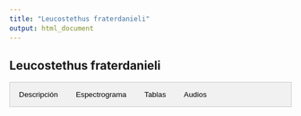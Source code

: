 ```yaml
---
title: "Leucostethus fraterdanieli"
output: html_document
---
```


<style>
/* CSS para las pestañas */
.tab {
  overflow: hidden;
  border: 1px solid #ccc;
  background-color: #f1f1f1;
}
.tab button {
  background-color: inherit;
  float: left;
  border: none;
  outline: none;
  cursor: pointer;
  padding: 14px 16px;
  transition: 0.3s;
}
.tab button:hover {
  background-color: #ddd;
}
.tab button.active {
  background-color: #ccc;
}
.tabcontent {
  display: none;
  padding: 6px 12px;
  border: 1px solid #ccc;
  border-top: none;
}
/* CSS para audios */
.audio-container {
  display: flex;
  flex-direction: column;
}
.audio-container audio {
  margin-bottom: 10px;
}
</style>

<script>
function openTab(evt, tabName) {
  var i, tabcontent, tablinks;
  tabcontent = document.getElementsByClassName("tabcontent");
  for (i = 0; i < tabcontent.length; i++) {
    tabcontent[i].style.display = "none";
  }
  tablinks = document.getElementsByClassName("tablinks");
  for (i = 0; i < tablinks.length; i++) {
    tablinks[i].className = tablinks[i].className.replace(" active", "");
  }
  document.getElementById(tabName).style.display = "block";
  evt.currentTarget.className += " active";
}
</script>

## Leucostethus fraterdanieli

<div class="tab">
  <button class="tablinks" onclick="openTab(event, 'DescripcionL')">Descripción</button>
  <button class="tablinks" onclick="openTab(event, 'EspectrogramaL')">Espectrograma</button>
  <button class="tablinks" onclick="openTab(event, 'TablasL')">Tablas</button>
  <button class="tablinks" onclick="openTab(event, 'AudiosL')">Audios</button>
</div>

<div id="DescripcionL" class="tabcontent">
  <h3>Descripción</h3>
  <img src="images/Sin_titulo_1.png" alt="MHUAA 4567" style="width:10cm;">
  <p>Si utiliza los datos, cítese como:</p>
  <p><strong>Marín, C.M., C. Molina-Zuluaga, A. Restrepo, E.Cano & J.M. Daza.</strong> 2018. A new species of <i>Leucostethus</i> (Anura: Dendrobatidae) from the eastern versant of the Central Cordillera of Colombia with comments on the phylogenetic position of <i>Colostethus fraterdanieli</i>. <i>Zootaxa</i> 4461: 359--380. <a href="https://doi.org/10.11646/zootaxa.4461.3.3">https://doi.org/10.11646/zootaxa.4461.3.3</a>.</p>
</div>

<div id="EspectrogramaL" class="tabcontent">
  <h3>Espectrograma</h3>
  <img src="Espectrograms/espectrograma1.png" alt="Espectrograma 1" style="width:100%;">
</div>

<div id="TablasL" class="tabcontent">
  <h3>Tablas</h3>
  <p>Tabla de medidas</p>
  <p>Tabla de seleccion (Raven)</p>
</div>

<div id="AudiosL" class="tabcontent">
  <h3>Audios</h3>
  <div class="audio-container">
    <audio controls>
      <source src="Audios/JAGUAS259_20130118_125515.wav" type="audio/wav">
      Tu navegador no soporta el elemento de audio.
    </audio>
    <audio controls>
      <source src="Audios/JAGUAS259_20130118_125515.wav" type="audio/wav">
      Tu navegador no soporta el elemento de audio.
    </audio>
  </div>
</div>


